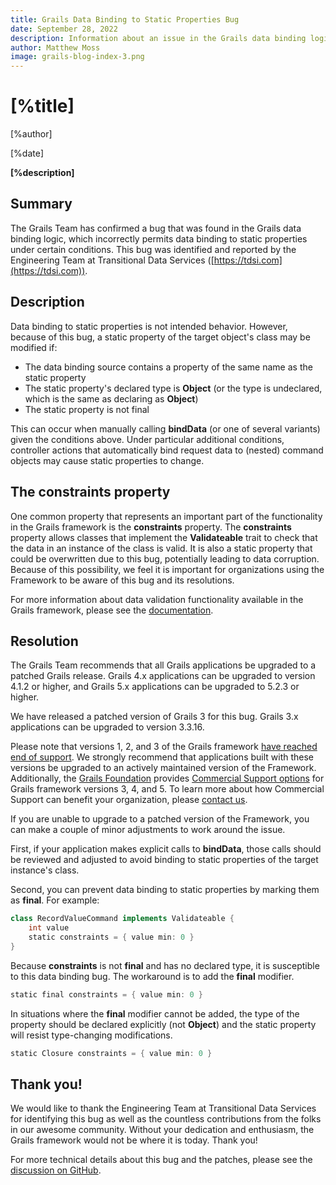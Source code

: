 ```yaml
---
title: Grails Data Binding to Static Properties Bug
date: September 28, 2022
description: Information about an issue in the Grails data binding logic that can cause modification of static properties
author: Matthew Moss
image: grails-blog-index-3.png
---
```


# [%title]

[%author]

[%date]

**[%description]**


## Summary

The Grails Team has confirmed a bug that was found in the Grails data binding logic, which incorrectly permits data binding to static properties under certain conditions. This bug was identified and reported by the Engineering Team at Transitional Data Services ([https://tdsi.com](https://tdsi.com)).

## Description

Data binding to static properties is not intended behavior. However, because of this bug, a static property of the target object's class may be modified if:

* The data binding source contains a property of the same name as the static property
* The static property's declared type is **Object** (or the type is undeclared, which is the same as declaring as **Object**)
* The static property is not final

This can occur when manually calling **bindData** (or one of several variants) given the conditions above. Under particular additional conditions, controller actions that automatically bind request data to (nested) command objects may cause static properties to change.


## The constraints property

One common property that represents an important part of the functionality in the Grails framework is the **constraints** property. The **constraints** property allows classes that implement the **Validateable** trait to check that the data in an instance of the class is valid. It is also a static property that could be overwritten due to this bug, potentially leading to data corruption.   Because of this possibility, we feel it is important for organizations using the Framework to be aware of this bug and its resolutions.

For more information about data validation functionality available in the Grails framework, please see the [documentation](https://docs.grails.org/5.2.4/guide/validation.html).


## Resolution

The Grails Team recommends that all Grails applications be upgraded to a patched Grails release. Grails 4.x applications can be upgraded to version 4.1.2 or higher, and Grails 5.x applications can be upgraded to 5.2.3 or higher.

We have released a patched version of Grails 3 for this bug.  Grails 3.x applications can be upgraded to version 3.3.16.

Please note that versions 1, 2, and 3 of the Grails framework [have reached end of support](https://grails.org/support-schedule.html).  We strongly recommend that applications built with these versions be upgraded to an actively maintained version of the Framework. Additionally, the [Grails Foundation](https://grails.org/foundation/) provides [Commercial Support options](https://grails.org/support.html) for Grails framework versions 3, 4, and 5.  To learn more about how Commercial Support can benefit your organization, please [contact us](mailto:info@grails.org).

If you are unable to upgrade to a patched version of the Framework, you can make a couple of minor adjustments to work around the issue.

First, if your application makes explicit calls to **bindData**, those calls should be reviewed and adjusted to avoid binding to static properties of the target instance's class.

Second, you can prevent data binding to static properties by marking them as **final**. For example:

```groovy
class RecordValueCommand implements Validateable {
    int value
    static constraints = { value min: 0 }
}
```

Because **constraints** is not **final** and has no declared type, it is susceptible to this data binding bug. The workaround is to add the **final** modifier.

```groovy
static final constraints = { value min: 0 }
```

In situations where the **final** modifier cannot be added, the type of the property should be declared explicitly (not **Object**) and the static property will resist type-changing modifications.

```groovy
static Closure constraints = { value min: 0 }
```

## Thank you!

We would like to thank the Engineering Team at Transitional Data Services for identifying this bug as well as the countless contributions from the folks in  our awesome community.  Without your dedication and enthusiasm, the Grails framework would not be where it is today.  Thank you!

For more technical details about this bug and the patches, please see the [discussion on GitHub](https://github.com/grails/grails-core/issues/12718).
